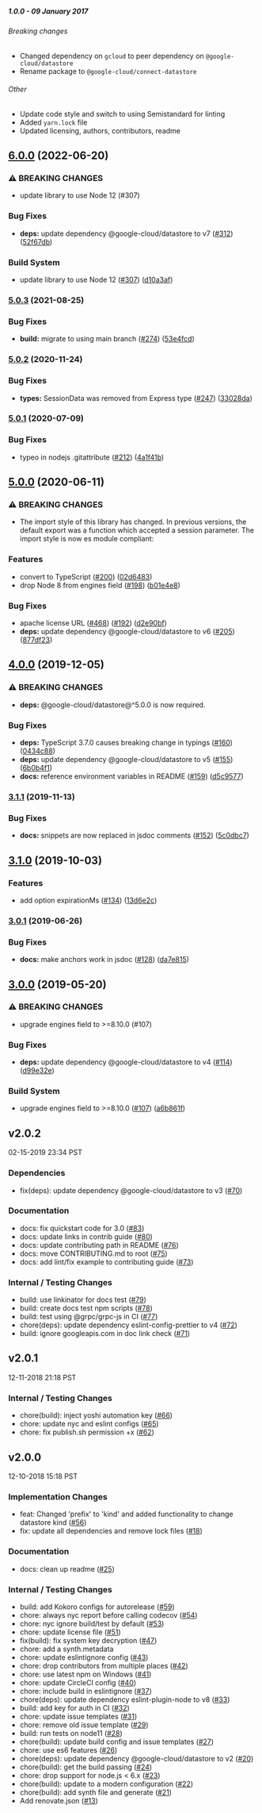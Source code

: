 ##### 1.0.0 - 09 January 2017

###### Breaking changes

- Changed dependency on `gcloud` to peer dependency on `@google-cloud/datastore`
- Rename package to `@google-cloud/connect-datastore`

###### Other

- Update code style and switch to using Semistandard for linting
- Added `yarn.lock` file
- Updated licensing, authors, contributors, readme
## [6.0.0](https://github.com/googleapis/nodejs-datastore-session/compare/v5.0.3...v6.0.0) (2022-06-20)


### ⚠ BREAKING CHANGES

* update library to use Node 12 (#307)

### Bug Fixes

* **deps:** update dependency @google-cloud/datastore to v7 ([#312](https://github.com/googleapis/nodejs-datastore-session/issues/312)) ([52f67db](https://github.com/googleapis/nodejs-datastore-session/commit/52f67db9355d454ba04e18c849a8bdf08cdea462))


### Build System

* update library to use Node 12 ([#307](https://github.com/googleapis/nodejs-datastore-session/issues/307)) ([d10a3af](https://github.com/googleapis/nodejs-datastore-session/commit/d10a3af46e355723a8c45a8e632fd373a108dc0e))

### [5.0.3](https://www.github.com/googleapis/nodejs-datastore-session/compare/v5.0.2...v5.0.3) (2021-08-25)


### Bug Fixes

* **build:** migrate to using main branch ([#274](https://www.github.com/googleapis/nodejs-datastore-session/issues/274)) ([53e4fcd](https://www.github.com/googleapis/nodejs-datastore-session/commit/53e4fcd52220b4d842b26782e5d90441ab542a02))

### [5.0.2](https://www.github.com/googleapis/nodejs-datastore-session/compare/v5.0.1...v5.0.2) (2020-11-24)


### Bug Fixes

* **types:** SessionData was removed from Express type ([#247](https://www.github.com/googleapis/nodejs-datastore-session/issues/247)) ([33028da](https://www.github.com/googleapis/nodejs-datastore-session/commit/33028da1b48b88258c7c146dce55149698d5c0cd))

### [5.0.1](https://www.github.com/googleapis/nodejs-datastore-session/compare/v5.0.0...v5.0.1) (2020-07-09)


### Bug Fixes

* typeo in nodejs .gitattribute ([#212](https://www.github.com/googleapis/nodejs-datastore-session/issues/212)) ([4a1f41b](https://www.github.com/googleapis/nodejs-datastore-session/commit/4a1f41b10f62be2857def699f17fb776a82efbbc))

## [5.0.0](https://www.github.com/googleapis/nodejs-datastore-session/compare/v4.0.0...v5.0.0) (2020-06-11)


### ⚠ BREAKING CHANGES

* The import style of this library has changed.  In previous versions, the default export was a function which accepted a session parameter.  The import style is now es module compliant:

### Features

* convert to TypeScript ([#200](https://www.github.com/googleapis/nodejs-datastore-session/issues/200)) ([02d6483](https://www.github.com/googleapis/nodejs-datastore-session/commit/02d6483e5bf1ed7c1397458c2d1c6a7e33aa7b26))
* drop Node 8 from engines field ([#198](https://www.github.com/googleapis/nodejs-datastore-session/issues/198)) ([b01e4e8](https://www.github.com/googleapis/nodejs-datastore-session/commit/b01e4e8b8ce39f281cd76070a57ff37bc48e5e30))


### Bug Fixes

* apache license URL ([#468](https://www.github.com/googleapis/nodejs-datastore-session/issues/468)) ([#192](https://www.github.com/googleapis/nodejs-datastore-session/issues/192)) ([d2e90bf](https://www.github.com/googleapis/nodejs-datastore-session/commit/d2e90bfe5584433e03e8de3a4587420bb7691a85))
* **deps:** update dependency @google-cloud/datastore to v6 ([#205](https://www.github.com/googleapis/nodejs-datastore-session/issues/205)) ([877df23](https://www.github.com/googleapis/nodejs-datastore-session/commit/877df23f70496b3d52bcb90bc8e4a5959a9ce67e))

## [4.0.0](https://www.github.com/googleapis/nodejs-datastore-session/compare/v3.1.1...v4.0.0) (2019-12-05)


### ⚠ BREAKING CHANGES

* **deps:** @google-cloud/datastore@^5.0.0 is now required.

### Bug Fixes

* **deps:** TypeScript 3.7.0 causes breaking change in typings ([#160](https://www.github.com/googleapis/nodejs-datastore-session/issues/160)) ([0434c88](https://www.github.com/googleapis/nodejs-datastore-session/commit/0434c88c35076d84a2638a0d4fa55a24fe560a49))
* **deps:** update dependency @google-cloud/datastore to v5 ([#155](https://www.github.com/googleapis/nodejs-datastore-session/issues/155)) ([6b0b4f1](https://www.github.com/googleapis/nodejs-datastore-session/commit/6b0b4f10769973c37494f7a80d4a84d73cc8f33f))
* **docs:** reference environment variables in README ([#159](https://www.github.com/googleapis/nodejs-datastore-session/issues/159)) ([d5c9577](https://www.github.com/googleapis/nodejs-datastore-session/commit/d5c9577e524446a7a5c22dc5bca84b81d6a77eba))

### [3.1.1](https://www.github.com/googleapis/nodejs-datastore-session/compare/v3.1.0...v3.1.1) (2019-11-13)


### Bug Fixes

* **docs:** snippets are now replaced in jsdoc comments ([#152](https://www.github.com/googleapis/nodejs-datastore-session/issues/152)) ([5c0dbc7](https://www.github.com/googleapis/nodejs-datastore-session/commit/5c0dbc7e64ad6b289a694201b639287a7b32d1bd))

## [3.1.0](https://www.github.com/googleapis/nodejs-datastore-session/compare/v3.0.1...v3.1.0) (2019-10-03)


### Features

* add option expirationMs ([#134](https://www.github.com/googleapis/nodejs-datastore-session/issues/134)) ([13d6e2c](https://www.github.com/googleapis/nodejs-datastore-session/commit/13d6e2c))

### [3.0.1](https://www.github.com/googleapis/nodejs-datastore-session/compare/v3.0.0...v3.0.1) (2019-06-26)


### Bug Fixes

* **docs:** make anchors work in jsdoc ([#128](https://www.github.com/googleapis/nodejs-datastore-session/issues/128)) ([da7e815](https://www.github.com/googleapis/nodejs-datastore-session/commit/da7e815))

## [3.0.0](https://www.github.com/googleapis/nodejs-datastore-session/compare/v2.0.2...v3.0.0) (2019-05-20)


### ⚠ BREAKING CHANGES

* upgrade engines field to >=8.10.0 (#107)

### Bug Fixes

* **deps:** update dependency @google-cloud/datastore to v4 ([#114](https://www.github.com/googleapis/nodejs-datastore-session/issues/114)) ([d99e32e](https://www.github.com/googleapis/nodejs-datastore-session/commit/d99e32e))


### Build System

* upgrade engines field to >=8.10.0 ([#107](https://www.github.com/googleapis/nodejs-datastore-session/issues/107)) ([a6b861f](https://www.github.com/googleapis/nodejs-datastore-session/commit/a6b861f))

## v2.0.2

02-15-2019 23:34 PST

### Dependencies
- fix(deps): update dependency @google-cloud/datastore to v3 ([#70](https://github.com/googleapis/nodejs-datastore-session/pull/70))

### Documentation
- docs: fix quickstart code for 3.0 ([#83](https://github.com/googleapis/nodejs-datastore-session/pull/83))
- docs: update links in contrib guide ([#80](https://github.com/googleapis/nodejs-datastore-session/pull/80))
- docs: update contributing path in README ([#76](https://github.com/googleapis/nodejs-datastore-session/pull/76))
- docs: move CONTRIBUTING.md to root ([#75](https://github.com/googleapis/nodejs-datastore-session/pull/75))
- docs: add lint/fix example to contributing guide ([#73](https://github.com/googleapis/nodejs-datastore-session/pull/73))

### Internal / Testing Changes
- build: use linkinator for docs test ([#79](https://github.com/googleapis/nodejs-datastore-session/pull/79))
- build: create docs test npm scripts ([#78](https://github.com/googleapis/nodejs-datastore-session/pull/78))
- build: test using @grpc/grpc-js in CI ([#77](https://github.com/googleapis/nodejs-datastore-session/pull/77))
- chore(deps): update dependency eslint-config-prettier to v4 ([#72](https://github.com/googleapis/nodejs-datastore-session/pull/72))
- build: ignore googleapis.com in doc link check ([#71](https://github.com/googleapis/nodejs-datastore-session/pull/71))

## v2.0.1

12-11-2018 21:18 PST

### Internal / Testing Changes
- chore(build): inject yoshi automation key ([#66](https://github.com/googleapis/nodejs-datastore-session/pull/66))
- chore: update nyc and eslint configs ([#65](https://github.com/googleapis/nodejs-datastore-session/pull/65))
- chore: fix publish.sh permission +x ([#62](https://github.com/googleapis/nodejs-datastore-session/pull/62))

## v2.0.0

12-10-2018 15:18 PST

### Implementation Changes
- feat: Changed 'prefix' to 'kind' and added functionality to change datastore kind ([#56](https://github.com/googleapis/nodejs-datastore-session/pull/56))
- fix: update all dependencies and remove lock files ([#18](https://github.com/googleapis/nodejs-datastore-session/pull/18))

### Documentation
- docs: clean up readme ([#25](https://github.com/googleapis/nodejs-datastore-session/pull/25))

### Internal / Testing Changes
- build: add Kokoro configs for autorelease ([#59](https://github.com/googleapis/nodejs-datastore-session/pull/59))
- chore: always nyc report before calling codecov ([#54](https://github.com/googleapis/nodejs-datastore-session/pull/54))
- chore: nyc ignore build/test by default ([#53](https://github.com/googleapis/nodejs-datastore-session/pull/53))
- chore: update license file ([#51](https://github.com/googleapis/nodejs-datastore-session/pull/51))
- fix(build): fix system key decryption ([#47](https://github.com/googleapis/nodejs-datastore-session/pull/47))
- chore: add a synth.metadata
- chore: update eslintignore config ([#43](https://github.com/googleapis/nodejs-datastore-session/pull/43))
- chore: drop contributors from multiple places ([#42](https://github.com/googleapis/nodejs-datastore-session/pull/42))
- chore: use latest npm on Windows ([#41](https://github.com/googleapis/nodejs-datastore-session/pull/41))
- chore: update CircleCI config ([#40](https://github.com/googleapis/nodejs-datastore-session/pull/40))
- chore: include build in eslintignore ([#37](https://github.com/googleapis/nodejs-datastore-session/pull/37))
- chore(deps): update dependency eslint-plugin-node to v8 ([#33](https://github.com/googleapis/nodejs-datastore-session/pull/33))
- build: add key for auth in CI ([#32](https://github.com/googleapis/nodejs-datastore-session/pull/32))
- chore: update issue templates ([#31](https://github.com/googleapis/nodejs-datastore-session/pull/31))
- chore: remove old issue template ([#29](https://github.com/googleapis/nodejs-datastore-session/pull/29))
- build: run tests on node11 ([#28](https://github.com/googleapis/nodejs-datastore-session/pull/28))
- chore(build): update build config and issue templates ([#27](https://github.com/googleapis/nodejs-datastore-session/pull/27))
- chore: use es6 features ([#26](https://github.com/googleapis/nodejs-datastore-session/pull/26))
- chore(deps): update dependency @google-cloud/datastore to v2 ([#20](https://github.com/googleapis/nodejs-datastore-session/pull/20))
- chore(build): get the build passing ([#24](https://github.com/googleapis/nodejs-datastore-session/pull/24))
- chore: drop support for node.js <  6.x ([#23](https://github.com/googleapis/nodejs-datastore-session/pull/23))
- chore(build): update to a modern configuration ([#22](https://github.com/googleapis/nodejs-datastore-session/pull/22))
- chore(build): add synth file and generate ([#21](https://github.com/googleapis/nodejs-datastore-session/pull/21))
- Add renovate.json ([#13](https://github.com/googleapis/nodejs-datastore-session/pull/13))
